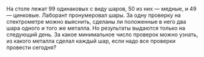 На столе лежат 99 одинаковых с виду шаров, 50 из них — медные, и 49 — цинковые. 
Лаборант пронумеровал шары.
За одну проверку на спектрометре можно выяснить, сделаны ли положенные в него два шара 
одного и того же металла. Но результаты выдаются только на следующий день. За какое минимальное число проверок можно узнать, из какого металла сделал каждый шар, если надо все проверки провести сегодня?